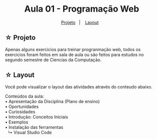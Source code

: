 <h1 align="center">Aula 01 - Programação Web</h1>

<p align="center">
  <a href="#-projeto">Projeto</a>&nbsp;&nbsp;&nbsp;|&nbsp;&nbsp;&nbsp;
  <a href="#-layout">Layout</a>&nbsp;&nbsp;&nbsp;
</p>

## ☆ Projeto
Apenas alguns exercicios para treinar progranmação web, todos os exercicios foram feitos em sala de aula ou são feitos para estudos no segundo semestre de Ciencias da Computação.

## ☆ Layout
Você pode visualizar o layout das atividades através do conteudo abaixo.<br>

Conteúdos da aula: <br>
• Apresentação da Disciplina (Plano de ensino) <br>
• Oportunidades <br>
• Curiosidades <br>
• Introdução: Conceitos Iniciais <br>
• Exemplos <br>
• Instalação das ferramentas <br>
⠀↳ Visual Studio Code

